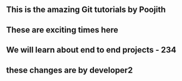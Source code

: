 ## This is the amazing Git tutorials by Poojith
## These are exciting times here 
## We will learn about end to end projects -  234
## these changes are by developer2 